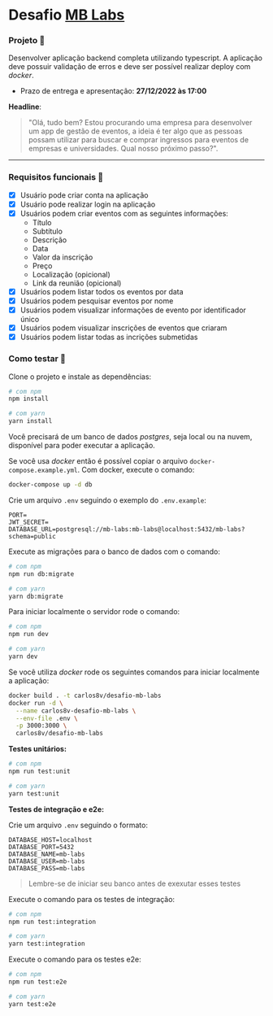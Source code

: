 # Desafio [MB Labs](https://www.linkedin.com/company/mblabs/)

### Projeto 🚀

Desenvolver aplicação backend completa utilizando typescript. A aplicação deve possuir validação de erros e deve ser possível realizar deploy com _docker_.

- Prazo de entrega e apresentação: **27/12/2022 às 17:00**

**Headline**:
> "Olá, tudo bem? Estou procurando uma empresa para desenvolver um app de gestão de eventos, a ideia é ter algo que as pessoas possam utilizar para buscar e comprar ingressos para eventos de empresas e universidades. Qual nosso próximo passo?".

---

### Requisitos funcionais 🎯

- [x] Usuário pode criar conta na aplicação
- [x] Usuário pode realizar login na aplicação
- [x] Usuários podem criar eventos com as seguintes informações:
	- Título
	- Subtítulo
	- Descrição
	- Data
	- Valor da inscrição
	- Preço
	- Localização (opicional)
	- Link da reunião (opicional)
- [x] Usuários podem listar todos os eventos por data
- [x] Usuários podem pesquisar eventos por nome
- [x] Usuários podem visualizar informações de evento por identificador único
- [x] Usuários podem visualizar inscrições de eventos que criaram
- [x] Usuários podem listar todas as incrições submetidas

### Como testar 🔧️
Clone o projeto e instale as dependências:
```bash
# com npm
npm install

# com yarn
yarn install
```

Você precisará de um banco de dados _postgres_, seja local ou na nuvem, disponível para poder executar a aplicação.

Se você usa _docker_ então é possível copiar o arquivo `docker-compose.example.yml`.
Com docker, execute o comando:

```bash
docker-compose up -d db
```

Crie um arquivo `.env` seguindo o exemplo do `.env.example`:

```env
PORT=
JWT_SECRET=
DATABASE_URL=postgresql://mb-labs:mb-labs@localhost:5432/mb-labs?schema=public
```

Execute as migrações para o banco de dados com o comando:
```bash
# com npm
npm run db:migrate

# com yarn
yarn db:migrate
```

Para iniciar localmente o servidor rode o comando:

```bash
# com npm
npm run dev

# com yarn
yarn dev
```

Se você utiliza _docker_ rode os seguintes comandos para iniciar localmente a aplicação:

```bash
docker build . -t carlos8v/desafio-mb-labs
docker run -d \
  --name carlos8v-desafio-mb-labs \
  --env-file .env \
  -p 3000:3000 \
  carlos8v/desafio-mb-labs
```

**Testes unitários:**
```bash
# com npm
npm run test:unit

# com yarn
yarn test:unit
```

**Testes de integração e e2e:**

Crie um arquivo `.env` seguindo o formato:
```env
DATABASE_HOST=localhost
DATABASE_PORT=5432
DATABASE_NAME=mb-labs
DATABASE_USER=mb-labs
DATABASE_PASS=mb-labs
```

> Lembre-se de iniciar seu banco antes de exexutar esses testes

Execute o comando para os testes de integração:
```bash
# com npm
npm run test:integration

# com yarn
yarn test:integration
```

Execute o comando para os testes e2e:
```bash
# com npm
npm run test:e2e

# com yarn
yarn test:e2e
```
